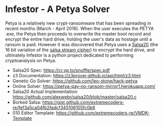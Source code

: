 # Infestor - A Petya Solver
Petya is a relatively new crypt-ransomware that has been spreading in recent months (March - April 2016). When the user executes the PETYA .exe, the Petya then proceeds to overwrite the master boot record and encrypt the entire hard drive, holding the user's data as hostage until a ransom is paid. However it was discovered that Petya uses a [Salsa20][Salsa] (the 16 bit variation of the [salsa stream cipher][salsaStream]) to encrypt the hard drive, and ultimately Infestor is a python project dedicated to performing cryptoanalysis on Petya.  

- Salsa20 Spec: https://cr.yp.to/snuffle/spec.pdf
- z3 Documentation: https://z3prover.github.io/api/html/z3.html
- Genetic Go Solver: https://github.com/leo-stone/hack-petya
- Online Solver: https://petya-pay-no-ransom-mirror1.herokuapp.com/
- Salsa20 Actual Implementation: https://github.com/alexwebr/salsa20/blob/master/salsa20.c
- Borked Salsa: https://gist.github.com/extremecoders-re/fef3a5ca04fb2fadcf345106105fc0b6
- 010 Editor Template: https://github.com/extremecoders-re/VMDK-Template

[Salsa]: https://cr.yp.to/salsa20.html
[salsaStream]: https://cr.yp.to/snuffle.html